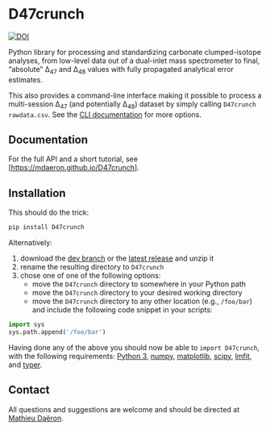 # D47crunch

[![DOI](https://zenodo.org/badge/DOI/10.5281/zenodo.4314550.svg)](https://doi.org/10.5281/zenodo.4314550)

Python library for processing and standardizing carbonate clumped-isotope analyses, from low-level data out of a dual-inlet mass spectrometer to final, “absolute” Δ<sub>47</sub> and Δ<sub>48</sub> values with fully propagated analytical error estimates.

This also provides a command-line interface making it possible to process a multi-session Δ<sub>47</sub> (and potentially Δ<sub>48</sub>) dataset by simply calling `D47crunch rawdata.csv`. See the [CLI documentation](https://mdaeron.github.io/D47crunch/#3-command-line-interface-cli) for more options.

## Documentation

For the full API and a short tutorial, see [https://mdaeron.github.io/D47crunch].

[https://mdaeron.github.io/D47crunch]: https://mdaeron.github.io/D47crunch

## Installation

This should do the trick:

```bash
pip install D47crunch
```

Alternatively:

1. download the [dev branch] or the [latest release] and unzip it
2. rename the resulting directory to `D47crunch`
3. chose one of one of the following options:
	+ move the `D47crunch` directory to somewhere in your Python path
	+ move the `D47crunch` directory to your desired working directory
	+ move the `D47crunch` directory to any other location (e.g., `/foo/bar`) and include the following code snippet in your scripts:

```py
import sys
sys.path.append('/foo/bar')
```
Having done any of the above you should now be able to `import D47crunch`, with the following requirements: [Python 3], [numpy], [matplotlib], [scipy], [lmfit], and [typer].

[Python 3]: https://www.python.org
[numpy]: https://numpy.org
[lmfit]: https://lmfit.github.io
[matplotlib]: https://matplotlib.org
[scipy]: https://www.scipy.org
[typer]: https://typer.tiangolo.com
[dev branch]: https://github.com/mdaeron/D47crunch/archive/dev.zip
[latest release]: https://github.com/mdaeron/D47crunch/releases/latest

## Contact

All questions and suggestions are welcome and should be directed at [Mathieu Daëron](mailto:daeron@lsce.ipsl.fr?subject=[D47crunch]).

